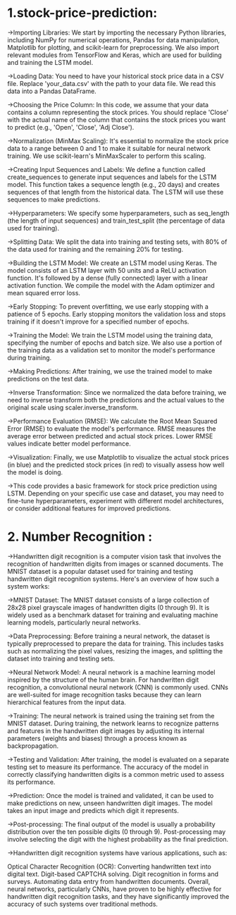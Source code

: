 
# 1.stock-price-prediction:
->Importing Libraries: We start by importing the necessary Python libraries, including NumPy for numerical operations, Pandas for data manipulation, Matplotlib for plotting, and scikit-learn for preprocessing. We also import relevant modules from TensorFlow and Keras, which are used for building and training the LSTM model.

->Loading Data: You need to have your historical stock price data in a CSV file. Replace 'your_data.csv' with the path to your data file. We read this data into a Pandas DataFrame.

->Choosing the Price Column: In this code, we assume that your data contains a column representing the stock prices. You should replace 'Close' with the actual name of the column that contains the stock prices you want to predict (e.g., 'Open', 'Close', 'Adj Close').

->Normalization (MinMax Scaling): It's essential to normalize the stock price data to a range between 0 and 1 to make it suitable for neural network training. We use scikit-learn's MinMaxScaler to perform this scaling.

->Creating Input Sequences and Labels: We define a function called create_sequences to generate input sequences and labels for the LSTM model. This function takes a sequence length (e.g., 20 days) and creates sequences of that length from the historical data. The LSTM will use these sequences to make predictions.

->Hyperparameters: We specify some hyperparameters, such as seq_length (the length of input sequences) and train_test_split (the percentage of data used for training).

->Splitting Data: We split the data into training and testing sets, with 80% of the data used for training and the remaining 20% for testing.

->Building the LSTM Model: We create an LSTM model using Keras. The model consists of an LSTM layer with 50 units and a ReLU activation function. It's followed by a dense (fully connected) layer with a linear activation function. We compile the model with the Adam optimizer and mean squared error loss.

->Early Stopping: To prevent overfitting, we use early stopping with a patience of 5 epochs. Early stopping monitors the validation loss and stops training if it doesn't improve for a specified number of epochs.

->Training the Model: We train the LSTM model using the training data, specifying the number of epochs and batch size. We also use a portion of the training data as a validation set to monitor the model's performance during training.

->Making Predictions: After training, we use the trained model to make predictions on the test data.

->Inverse Transformation: Since we normalized the data before training, we need to inverse transform both the predictions and the actual values to the original scale using scaler.inverse_transform.

->Performance Evaluation (RMSE): We calculate the Root Mean Squared Error (RMSE) to evaluate the model's performance. RMSE measures the average error between predicted and actual stock prices. Lower RMSE values indicate better model performance.

->Visualization: Finally, we use Matplotlib to visualize the actual stock prices (in blue) and the predicted stock prices (in red) to visually assess how well the model is doing.

->This code provides a basic framework for stock price prediction using LSTM. Depending on your specific use case and dataset, you may need to fine-tune hyperparameters, experiment with different model architectures, or consider additional features for improved predictions.








# 2. Number Recognition :
->Handwritten digit recognition is a computer vision task that involves the recognition of handwritten digits from images or scanned documents. The MNIST dataset is a popular dataset used for training and testing handwritten digit recognition systems. Here's an overview of how such a system works:

->MNIST Dataset: The MNIST dataset consists of a large collection of 28x28 pixel grayscale images of handwritten digits (0 through 9). It is widely used as a benchmark dataset for training and evaluating machine learning models, particularly neural networks.

->Data Preprocessing: Before training a neural network, the dataset is typically preprocessed to prepare the data for training. This includes tasks such as normalizing the pixel values, resizing the images, and splitting the dataset into training and testing sets.

->Neural Network Model: A neural network is a machine learning model inspired by the structure of the human brain. For handwritten digit recognition, a convolutional neural network (CNN) is commonly used. CNNs are well-suited for image recognition tasks because they can learn hierarchical features from the input data.

->Training: The neural network is trained using the training set from the MNIST dataset. During training, the network learns to recognize patterns and features in the handwritten digit images by adjusting its internal parameters (weights and biases) through a process known as backpropagation.

->Testing and Validation: After training, the model is evaluated on a separate testing set to measure its performance. The accuracy of the model in correctly classifying handwritten digits is a common metric used to assess its performance.

->Prediction: Once the model is trained and validated, it can be used to make predictions on new, unseen handwritten digit images. The model takes an input image and predicts which digit it represents.

->Post-processing: The final output of the model is usually a probability distribution over the ten possible digits (0 through 9). Post-processing may involve selecting the digit with the highest probability as the final prediction.

->Handwritten digit recognition systems have various applications, such as:

Optical Character Recognition (OCR): Converting handwritten text into digital text.
Digit-based CAPTCHA solving.
Digit recognition in forms and surveys.
Automating data entry from handwritten documents.
Overall, neural networks, particularly CNNs, have proven to be highly effective for handwritten digit recognition tasks, and they have significantly improved the accuracy of such systems over traditional methods.
